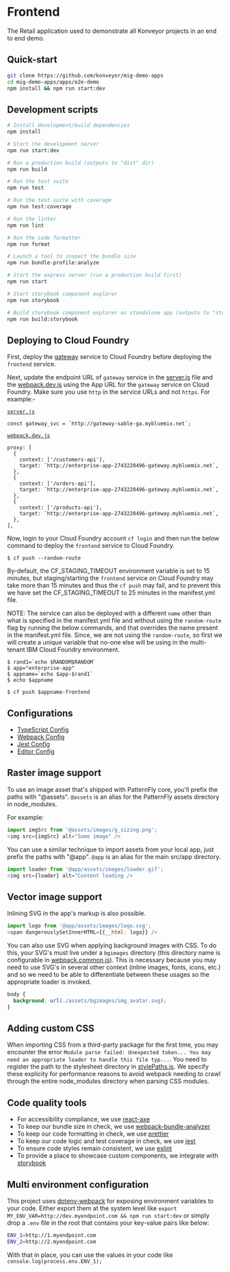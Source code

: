 # Frontend

The Retail application used to demonstrate all Konveyor projects in an end to end demo.

## Quick-start

```bash
git clone https://github.com/konveyor/mig-demo-apps
cd mig-demo-apps/apps/e2e-demo
npm install && npm run start:dev
```

## Development scripts

```sh
# Install development/build dependencies
npm install

# Start the development server
npm run start:dev

# Run a production build (outputs to "dist" dir)
npm run build

# Run the test suite
npm run test

# Run the test suite with coverage
npm run test:coverage

# Run the linter
npm run lint

# Run the code formatter
npm run format

# Launch a tool to inspect the bundle size
npm run bundle-profile:analyze

# Start the express server (run a production build first)
npm run start

# Start storybook component explorer
npm run storybook

# Build storybook component explorer as standalone app (outputs to "storybook-static" dir)
npm run build:storybook
```

## Deploying to Cloud Foundry

First, deploy the [gateway](https://github.com/konveyor/move2kube-demos/tree/main/samples/enterprise-app/src/gateway#deploying-to-cloud-foundry) service to Cloud Foundry before deploying the `frontend` service.

Next, update the endpoint URL of `gateway` service in the [server.js](https://github.com/konveyor/move2kube-demos/blob/main/samples/enterprise-app/src/frontend/server.js) file and the [webpack.dev.js](https://github.com/konveyor/move2kube-demos/blob/main/samples/enterprise-app/src/frontend/webpack.dev.js) using the App URL for the `gateway` service on Cloud Foundry. Make sure you use `http` in the service URLs and not `https`.
For example:-

[`server.js`](https://github.com/konveyor/move2kube-demos/blob/91e8051731f3508343ad51c0713fc36f05825d1b/samples/enterprise-app/src/frontend/server.js#L25)

```console
const gateway_svc = `http://gateway-sable-ga.mybluemix.net`;
```

[`webpack.dev.js`](https://github.com/konveyor/move2kube-demos/blob/91e8051731f3508343ad51c0713fc36f05825d1b/samples/enterprise-app/src/frontend/webpack.dev.js#L20)

```console
proxy: [
  {
    context: ['/customers-api'],
    target: `http://enterprise-app-2743220496-gateway.mybluemix.net`,
  },
  {
    context: ['/orders-api'],
    target: `http://enterprise-app-2743220496-gateway.mybluemix.net`,
  },
  {
    context: ['/products-api'],
    target: `http://enterprise-app-2743220496-gateway.mybluemix.net`,
  },
],
```

Now, login to your Cloud Foundry account `cf login` and then run the below command to deploy the `frontend` service to Cloud Foundry.

```console
$ cf push --random-route
```

By-default, the CF_STAGING_TIMEOUT environment variable is set to 15 minutes, but staging/starting the `frontend` service on Cloud Foundry may take more than 15 minutes and thus the `cf push` may fail, and to prevent this we have set the CF_STAGING_TIMEOUT to 25 minutes in the manifest.yml file.

NOTE: The service can also be deployed with a different `name` other than what is specified in the manifest.yml file and without using the `random-route` flag by running the below commands, and that overrides the name present in the manifest.yml file. Since, we are not using the `random-route`, so first we will create a unique variable that no-one else will be using in the multi-tenant IBM Cloud Foundry environment.

```console
$ rand1=`echo $RANDOM$RANDOM`
$ app="enterprise-app"
$ appname=`echo $app-$rand1`
$ echo $appname
```
```console
$ cf push $appname-frontend
```


## Configurations
* [TypeScript Config](./tsconfig.json)
* [Webpack Config](./webpack.common.js)
* [Jest Config](./jest.config.js)
* [Editor Config](./.editorconfig)

## Raster image support

To use an image asset that's shipped with PatternFly core, you'll prefix the paths with "@assets". `@assets` is an alias for the PatternFly assets directory in node_modules.

For example:
```js
import imgSrc from '@assets/images/g_sizing.png';
<img src={imgSrc} alt="Some image" />
```

You can use a similar technique to import assets from your local app, just prefix the paths with "@app". `@app` is an alias for the main src/app directory.

```js
import loader from '@app/assets/images/loader.gif';
<img src={loader} alt="Content loading />
```

## Vector image support
Inlining SVG in the app's markup is also possible.

```js
import logo from '@app/assets/images/logo.svg';
<span dangerouslySetInnerHTML={{__html: logo}} />
```

You can also use SVG when applying background images with CSS. To do this, your SVG's must live under a `bgimages` directory (this directory name is configurable in [webpack.common.js](./webpack.common.js#L5)). This is necessary because you may need to use SVG's in several other context (inline images, fonts, icons, etc.) and so we need to be able to differentiate between these usages so the appropriate loader is invoked.
```css
body {
  background: url(./assets/bgimages/img_avatar.svg);
}
```

## Adding custom CSS
When importing CSS from a third-party package for the first time, you may encounter the error `Module parse failed: Unexpected token... You may need an appropriate loader to handle this file typ...`. You need to register the path to the stylesheet directory in [stylePaths.js](./stylePaths.js). We specify these explicity for performance reasons to avoid webpack needing to crawl through the entire node_modules directory when parsing CSS modules.

## Code quality tools
* For accessibility compliance, we use [react-axe](https://github.com/dequelabs/react-axe)
* To keep our bundle size in check, we use [webpack-bundle-analyzer](https://github.com/webpack-contrib/webpack-bundle-analyzer)
* To keep our code formatting in check, we use [prettier](https://github.com/prettier/prettier)
* To keep our code logic and test coverage in check, we use [jest](https://github.com/facebook/jest)
* To ensure code styles remain consistent, we use [eslint](https://eslint.org/)
* To provide a place to showcase custom components, we integrate with [storybook](https://storybook.js.org/)

## Multi environment configuration
This project uses [dotenv-webpack](https://www.npmjs.com/package/dotenv-webpack) for exposing environment variables to your code. Either export them at the system level like `export MY_ENV_VAR=http://dev.myendpoint.com && npm run start:dev` or simply drop a `.env` file in the root that contains your key-value pairs like below:

```sh
ENV_1=http://1.myendpoint.com
ENV_2=http://2.myendpoint.com
```

With that in place, you can use the values in your code like `console.log(process.env.ENV_1);`
